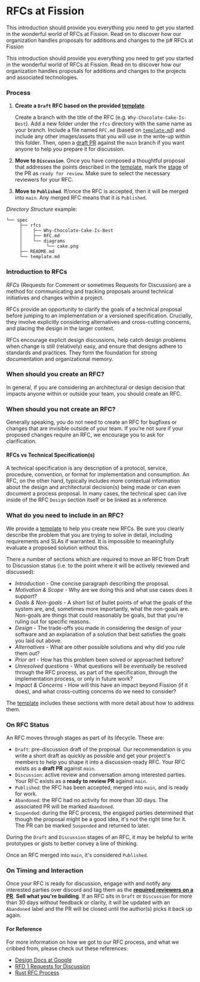 # RFCs at Fission

This introduction should provide you everything you need to get you started in
the wonderful world of RFCs at Fission. Read on to discover how our organization
handles proposals for additions and changes to the p# RFCs at Fission

This introduction should provide you everything you need to get you started in
the wonderful world of RFCs at Fission. Read on to discover how our organization
handles proposals for additions and changes to the projects and associated
technologies.

### Process

1. **Create a `Draft` RFC based on the provided [template][template]**.

   Create a branch with the title of the RFC (e.g. `Why-Chocolate-Cake-Is-Best`).
   Add a new folder under the `rfcs` directory with the same name as your branch.
   Include a file named `RFC.md` (based on [`template.md`][template]) and
   include any other images/assets that you will use in the write-up within this
   folder. Then, open a [draft PR][draft-prs] against the `main` branch if you
   want anyone to help you prepare it for discussion.
2. **Move to `Discussion`**. Once you have composed a thoughtful proposal that
   addresses the points described in the [template][template], mark the
   [stage][pr-stage] of the PR as `ready for review`. Make sure to select the
   necessary reviewers for your RFC.
3. **Move to `Published`**. If/once the RFC is accepted, then it will be merged
   into `main`. Any merged RFC means that it is `Published`.

_Directory Structure_ example:

```
└── spec
     ├── rfcs
     │    ├── Why-Chocolate-Cake-Is-Best
     │    ├── RFC.md
     │    └── diagrams
     │         └── cake.png
     ├── README.md
     └── template.md
```

### Introduction to RFCs

_RFCs_ (Requests for Comment or sometimes Requests for Discussion) are a method
for communicating and tracking proposals around technical initiatives and
changes within a project.

RFCs provide an opportunity to clarify the goals of a technical proposal before
jumping to an implementation or a versioned specification. Crucially, they
involve explicitly considering alternatives and cross-cutting concerns, and
placing the design in the larger context.

RFCs encourage explicit design discussions, help catch design problems when
change is still (relatively) easy, and ensure that designs adhere to standards
and practices. They form the foundation for strong documentation and
organizational memory.

### When should you create an RFC?

In general, if you are considering an architectural or design decision that
impacts anyone within or outside your team, you should create an RFC.

### When should you not create an RFC?

Generally speaking, you do not need to create an RFC for bugfixes or changes
that are invisible outside of your team. If you’re not sure if your proposed
changes require an RFC, we encourage you to ask for clarification.

#### RFCs vs Technical Specification(s)

A technical specification is any description of a protocol, service,
procedure, convention, or format for implementation and consumption. An RFC, on
the other hand, typically includes more contextual information about the design
and architectural decision(s) being made or can even document a process proposal.
In many cases, the technical spec can live inside of the RFC `Design` section
itself or be linked as a reference.

### What do you need to include in an RFC?

We provide a [template][template] to help you create new RFCs. Be sure you
clearly describe the problem that you are trying to solve in detail, including
requirements and SLAs if warranted. It is impossible to meaningfully evaluate a
proposed solution without this.

There a number of sections which are required to move an RFC from Draft to
Discussion status (i.e. to the point where it will be actively reviewed and
discussed):

- *Introduction* - One concise paragraph describing the proposal.
- *Motivation & Scope* - Why are we doing this and what use cases does it support?
- *Goals & Non-goals* - A short list of bullet points of what the goals of the
  system are, and, sometimes more importantly, what the non-goals are. Non-goals
  are things that could reasonably be goals, but that you're ruling out for
  specific reasons.
- *Design* - The trade-offs you made in considering the design of your software
  and an explanation of a solution that best satisfies the goals you laid out
  above.
- *Alternatives* - What are other possible solutions and why did you rule them
  out?
- *Prior art* - How has this problem been solved or approached before?
- *Unresolved questions* - What questions will be *eventually* be resolved through
  the RFC process, as part of the specification, through the implementation
  process, or only in future work?
- *Impact & Concerns* - How will this have an impact beyond Fission (if it does),
  and what cross-cutting concerns do we need to consider?

The [template][template] includes these sections with more detail about how to
address them.

### On RFC Status

An RFC moves through stages as part of its lifecycle. These are:

- `Draft`: pre-discussion draft of the proposal. Our recommendation is you write
  a short draft as quickly as possible and get your project's members to
  help you shape it into a discussion-ready RFC. Your RFC exists as a
  **draft PR** against `main`.
- `Discussion`: active review and conversation among interested parties. Your
  RFC exists as a **ready to review PR** against `main`.
- `Published`: the RFC has been accepted, merged into `main`, and is ready for
  work.
- `Abandoned`: the RFC had no activity for more than 30 days. The associated PR
  will be marked `Abandoned`.
- `Suspended`: during the RFC process, the engaged parties determined that
  though the proposal might be a good idea, it's not the right time for it. The
  PR can be marked `Suspended` and returned to later.

During the `Draft` and `Discussion` stages of an RFC, it may be helpful to write
prototypes or gists to better convey a line of thinking.

Once an RFC merged into `main`, it's considered `Published`.

### On Timing and Interaction

Once your RFC is ready for discussion, engage with and notify any interested
parties over discord and tag them as the [**required reviewers on a PR**][pr-review].
**Sell what you're building**. If an RFC sits in `Draft` or `Discussion` for
more than 30 days without feedback or clarity, it will be updated with an
`Abandoned` label and the PR will be closed until the author(s) picks it back up
again.

#### For Reference

For more information on how we got to our RFC process, and what we cribbed from,
please check out these references:

- [Design Docs at Google][design-docs-google]
- [RFD 1 Requests for Discussion][oxide-rfd]
- [Rust RFC Process][rust-rfcs]

[design-docs-google]: https://www.industrialempathy.com/posts/design-docs-at-google/
[draft-prs]: https://docs.github.com/en/pull-requests/collaborating-with-pull-requests/proposing-changes-to-your-work-with-pull-requests/about-pull-requests#draft-pull-requests
[oxide-rfd]: https://oxide.computer/blog/rfd-1-requests-for-discussion/
[pr-review]: https://docs.github.com/en/pull-requests/collaborating-with-pull-requests/proposing-changes-to-your-work-with-pull-requests/requesting-a-pull-request-review
[pr-stage]: https://docs.github.com/en/pull-requests/collaborating-with-pull-requests/proposing-changes-to-your-work-with-pull-requests/changing-the-stage-of-a-pull-request
[rust-rfcs]: https://github.com/rust-lang/rfcs
[template]: ./template.md

